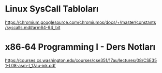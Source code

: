 # Linux SysCall Tabloları
https://chromium.googlesource.com/chromiumos/docs/+/master/constants/syscalls.md#arm64-64_bit

# x86‐64 Programming I - Ders Notları
https://courses.cs.washington.edu/courses/cse351/17au/lectures/08/CSE351-L08-asm-I_17au-ink.pdf
